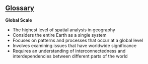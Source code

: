 ## [Glossary](./../Glossary/)

**Global Scale**

* The highest level of spatial analysis in geography
* Considers the entire Earth as a single system
* Focuses on patterns and processes that occur at a global level
* Involves examining issues that have worldwide significance
* Requires an understanding of interconnectedness and interdependencies between different parts of the world